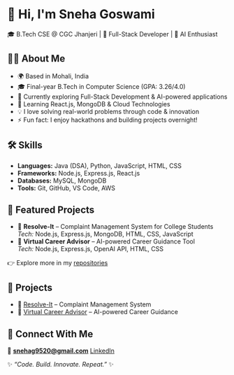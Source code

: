 # 👋 Hi, I'm Sneha Goswami  

🎓 B.Tech CSE @ CGC Jhanjeri | 🚀 Full-Stack Developer | 🤖 AI Enthusiast  

## 👨‍💻 About Me
- 🌍 Based in Mohali, India  
- 🎓 Final-year B.Tech in Computer Science (GPA: 3.26/4.0)  
- 🔭 Currently exploring Full-Stack Development & AI-powered applications  
- 🌱 Learning React.js, MongoDB & Cloud Technologies  
- 💡 I love solving real-world problems through code & innovation  
- ⚡ Fun fact: I enjoy hackathons and building projects overnight!  

## 🛠️ Skills  
- **Languages:** Java (DSA), Python, JavaScript, HTML, CSS  
- **Frameworks:** Node.js, Express.js, React.js  
- **Databases:** MySQL, MongoDB  
- **Tools:** Git, GitHub, VS Code, AWS

 ## 📂 Featured Projects  

- 🎯 **Resolve-It** – Complaint Management System for College Students  
   *Tech:* Node.js, Express.js, MongoDB, HTML, CSS, JavaScript  
- 🤖 **Virtual Career Advisor** – AI-powered Career Guidance Tool  
   *Tech:* Node.js, Express.js, OpenAI API, HTML, CSS
   
👉 Explore more in my [repositories](https://github.com/Snehagoswami28)  

## 📂 Projects  
- 🎯 [Resolve-It](#) – Complaint Management System  
- 🤖 [Virtual Career Advisor](#) – AI-powered Career Guidance  


## 🤝 Connect With Me  
📧 **snehag9520@gmail.com** 
[LinkedIn](https://www.linkedin.com/in/sneha-goswami-701079258)  

✨ *“Code. Build. Innovate. Repeat.”* ✨
